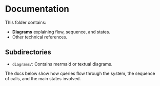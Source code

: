 # Documentation

This folder contains:
- **Diagrams** explaining flow, sequence, and states.
- Other technical references.

## Subdirectories
- `diagrams/`: Contains mermaid or textual diagrams.

The docs below show how queries flow through the system, the sequence of calls, and the main states involved. 